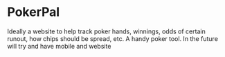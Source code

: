 # PokerPal

Ideally a website to help track poker hands, winnings, odds of certain runout, how chips should be spread, etc. A handy poker tool. In the future will try and have mobile and website
